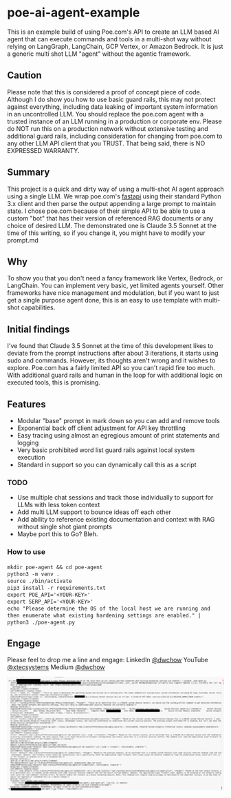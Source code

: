 # poe-ai-agent-example
This is an example build of using Poe.com's API to create an LLM based AI agent that can execute commands and tools in a multi-shot way without relying on LangGraph, LangChain, GCP Vertex, or Amazon Bedrock. It is just a generic multi shot LLM "agent" without the agentic framework.

## Caution
Please note that this is considered a proof of concept piece of code. Although I do show you how to use basic guard rails, this may not protect against everything, including data leaking of important system information in an uncontrolled LLM. You should replace the poe.com agent with a trusted instance of an LLM running in a production or corporate env. Please do NOT run this on a production network without extensive testing and additional guard rails, including consideration for changing from poe.com to any other LLM API client that you TRUST. That being said, there is NO EXPRESSED WARRANTY.

## Summary
This project is a quick and dirty way of using a multi-shot AI agent approach using a single LLM. We wrap poe.com's [fastapi](https://github.com/poe-platform/fastapi_poe) using their standard Python 3.x client and then parse the output appending a large prompt to maintain state. I chose poe.com because of their simple API to be able to use a custom "bot" that has their version of referenced RAG documents or any choice of desired LLM. The demonstrated one is Claude 3.5 Sonnet at the time of this writing, so if you change it, you might have to modify your prompt.md

## Why
To show you that you don't need a fancy framework like Vertex, Bedrock, or LangChain. You can implement very basic, yet limited agents yourself. Other frameworks have nice management and modulation, but if you want to just get a single purpose agent done, this is an easy to use template with multi-shot capabilities. 

## Initial findings
I've found that Claude 3.5 Sonnet at the time of this development likes to deviate from the prompt instructions after about 3 iterations, it starts using sudo and commands. However, its thoughts aren't wrong and it wishes to explore.  Poe.com has a fairly limited API so you can't rapid fire too much. With additional guard rails and human in the loop for with additional logic on executed tools, this is promising.

## Features

 - Modular "base" prompt in mark down so you can add and remove tools
 - Exponential back off client adjustment for API key throttling
 - Easy tracing using almost an egregious amount of print statements and logging
 - Very basic prohibited word list guard rails against local system execution
 - Standard in support so you can dynamically call this as a script
 
 ### TODO
 
 - Use multiple chat sessions and track those individually to support for LLMs with less token context
 - Add multi LLM support to bounce ideas off each other
 - Add ability to reference existing documentation and context with RAG without single shot giant prompts
 - Maybe port this to Go? Bleh.

### How to use

    mkdir poe-agent && cd poe-agent
    python3 -m venv .
    source ./bin/activate
    pip3 install -r requirements.txt
    export POE_API='<YOUR-KEY>'
    export SERP_API='<YOUR-KEY>'
    echo "Please determine the OS of the local host we are running and then enumerate what existing hardening settings are enabled." | python3 ./poe-agent.py 

 ## Engage
 Please feel to drop me a line and engage:
 LinkedIn [@dwchow](https://www.linkedin.com/in/dwchow/)
 YouTube [@xtecsystems](https://www.youtube.com/@xtecsystems)
 Medium [@dwchow](https://dwchow.medium.com/)

![enter image description here](https://github.com/dc401/poe-ai-agent-example/blob/main/python-poe-ai-agent-output.png?raw=true)
